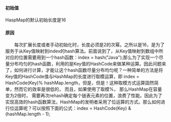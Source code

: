 #### 初始值
HaspMap的默认初始长度是16

#### 原因
<div style="text-indent:2em">每次扩展长度或者手动初始化时，长度必须是2的次幂。之所以是16，是为了服务于从Key值映射到index的hash算法。前面说到了，从Key值映射到数组中所对应的位置需要用到一个hash函数：index = hash("Java");那么为了实现一个尽量分布均匀的hash函数，利用的是Key值的HashCode来做某种运算。因此问题来了，如何进行计算，才能让这个hash函数尽量分布均匀呢？一种简单的方法是将Key值的HashCode值与HashMap的长度进行取模运算，即 index = HashCode(Key)% hashMap.length，但是，但是！这种取模方式运算固然简单，然而它的效率是很低的， 而且，如果使用了取模%， 那么HashMap在容量变为2倍时， 需要再次rehash确定每个链表元素的位置，浪费了性能。因此为了实现高效的hash函数算法，HashMap的发明者采用了位运算的方式。那么如何进行位运算呢？可以按照下面的公式：index = HashCode(Key) & (hashMap.length - 1);</div>
